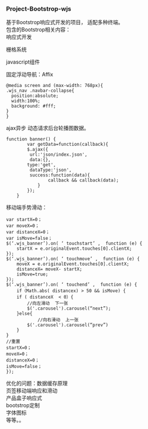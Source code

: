 ### Project-Bootstrop-wjs
基于Bootstrop响应式开发的项目， 适配多种终端。</br>
包含的Bootstrop相关内容：</br>
响应式开发</br>

栅格系统</br>

javascript组件</br>

固定浮动导航：Affix</br>

	@media screen and (max-width: 768px){
  	.wjs_nav .navbar-collapse{
  	  position:absolute;  
  	  width:100%;
  	  background: #fff;
  	}
	}

ajax异步 动态请求后台轮播图数据。</br>

	function banner() {
    		var getData=function(callback){
       		$.ajax({
          	 url:'json/index.json',
          	 data:{},
           	type:'get',
          	 dataType:'json',
          	 success:function(data){
                	callback && callback(data);
            	}
        	});
    	}
移动端手势滑动：</br>

	var startX=0；
	var moveX=0；
	var distanceX=0；
	var isMove=false；
	$(‘.wjs_banner’).on( ‘ touchstart’ ,  function (e) { 
		startX = e.originalEvent.touches[0].clientX;
	});
	$(‘.wjs_banner’).on( ‘ touchmove’ ,  function (e) {
		moveX = e.originalEvent.touches[0].clientX;
		distanceX= moveX- startX;  
		isMove=true;
	});
	$(‘.wjs_banner’).on( ‘ touchend’ ,  function (e) { 
		if（Math.abs( distancex) > 50 && isMove) {
		if ( distanceX  < 0）{
			//向左滑动  下一张
			$('.carousel').carousel(“next”);
		}else{
       	 		//向右滑动  上一张
			$('.carousel').carousel(“prev”)
		}
	}
	//重置
	startX=0；
	moveX=0；
	distanceX=0；
	isMove=false；
	});

优化的问题：数据缓存原理</br>
页签移动端响应和滑动</br>
产品盒子响应式</br>
bootstrop定制</br>
字体图标</br>
等等。。


